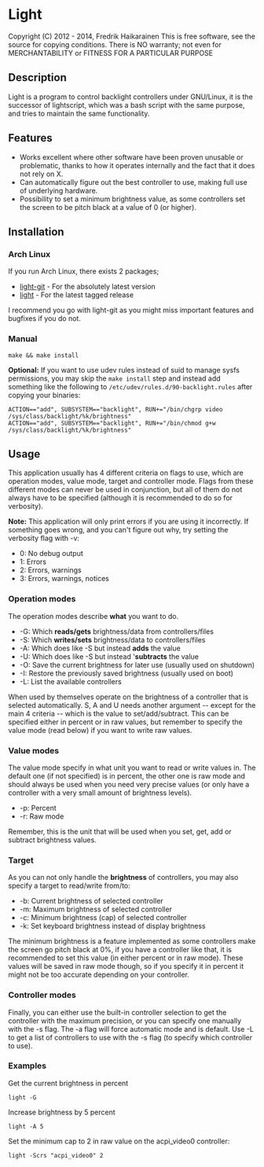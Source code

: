 # Light

Copyright (C) 2012 - 2014, Fredrik Haikarainen
This is free software, see the source for copying conditions.  There is NO
warranty; not even for MERCHANTABILITY or FITNESS FOR A PARTICULAR PURPOSE


## Description

Light is a program to control backlight controllers under GNU/Linux, it is the successor of lightscript, which was a bash script with the same purpose, and tries to maintain the same functionality.


## Features

* Works excellent where other software have been proven unusable or problematic, thanks to how it operates internally and the fact that it does not rely on X.
* Can automatically figure out the best controller to use, making full use of underlying hardware.
* Possibility to set a minimum brightness value, as some controllers set the screen to be pitch black at a vaĺue of 0 (or higher).


## Installation

### Arch Linux

If you run Arch Linux, there exists 2 packages;
* [light-git](https://aur.archlinux.org/packages/light-git) - For the absolutely latest version
* [light](https://aur.archlinux.org/packages/light) - For the latest tagged release

I recommend you go with light-git as you might miss important features and bugfixes if you do not.

### Manual

`make && make install`

**Optional:** If you want to use udev rules instead of suid to manage sysfs permissions, you may skip the `make install` step and instead add something like the following to `/etc/udev/rules.d/90-backlight.rules` after copying your binaries:
```
ACTION=="add", SUBSYSTEM=="backlight", RUN+="/bin/chgrp video /sys/class/backlight/%k/brightness"
ACTION=="add", SUBSYSTEM=="backlight", RUN+="/bin/chmod g+w /sys/class/backlight/%k/brightness"
```


## Usage

This application usually has 4 different criteria on flags to use, which are operation modes, value mode, target and controller mode. Flags from these different modes can never be used in conjunction, but all of them do not always have to be specified (although it is recommended to do so for verbosity).

**Note:** This application will only print errors if you are using it incorrectly. If something goes wrong, and you can't figure out why, try setting the verbosity flag with -v:

* 0: No debug output
* 1: Errors
* 2: Errors, warnings
* 3: Errors, warnings, notices

### Operation modes

The operation modes describe **what** you want to do.

* -G: Which **reads/gets** brightness/data from controllers/files
* -S: Which **writes/sets** brightness/data to controllers/files
* -A: Which does like -S but instead **adds** the value
* -U: Which does like -S but instead '**subtracts** the value
* -O: Save the current brightness for later use (usually used on shutdown)
* -I: Restore the previously saved brightness (usually used on boot)
* -L: List the available controllers

When used by themselves operate on the brightness of a controller that is selected automatically. S, A and U needs another argument -- except for the main 4 criteria -- which is the value to set/add/subtract.   This can be specified either in percent or in raw values, but remember to specify the value mode (read below) if you want to write raw values.

### Value modes

The value mode specify in what unit you want to read or write values in. The default one (if not specified) is in percent, the other one is raw mode and should always be used when you need very precise values (or only have a controller with a very small amount of brightness levels).

* -p: Percent
* -r: Raw mode

Remember, this is the unit that will be used when you set, get, add or subtract brightness values.

### Target

As you can not only handle the **brightness** of controllers, you may also specify a target to read/write from/to:

* -b: Current brightness of selected controller
* -m: Maximum brightness of selected controller
* -c: Minimum brightness (cap) of selected controller
* -k: Set keyboard brightness instead of display brightness

The minimum brightness is a feature implemented as some controllers make the screen go pitch black at 0%, if you have a controller like that, it is recommended to set this value (in either percent or in raw mode). These values will be saved in raw mode though, so if you specify it in percent it might not be too accurate depending on your controller.

### Controller modes

Finally, you can either use the built-in controller selection to get the controller with the maximum precision, or you can specify one manually with the -s flag. The -a flag will force automatic mode and is default. Use -L to get a list of controllers to use with the -s flag (to specify which controller to use).

### Examples

Get the current brightness in percent

`light -G`

Increase brightness by 5 percent

`light -A 5`

Set the minimum cap to 2 in raw value on the acpi_video0 controller:

`light -Scrs "acpi_video0" 2`

